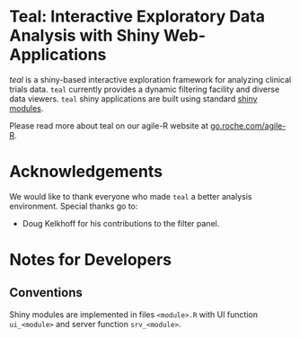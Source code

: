 # Teal: Interactive Exploratory Data Analysis with Shiny Web-Applications


*teal* is a shiny-based interactive exploration framework for analyzing clinical
trials data. `teal` currently provides a dynamic filtering facility and diverse
data viewers. `teal` shiny applications are built using standard [shiny
modules](https://shiny.rstudio.com/articles/modules.html).

Please read more about teal on our agile-R website at [go.roche.com/agile-R](http://go.roche.com/agile-R).
 

# Acknowledgements

We would like to thank everyone who made `teal` a better analysis environment. Special thanks go to:

 * Doug Kelkhoff for his contributions to the filter panel.
 

# Notes for Developers
## Conventions
Shiny modules are implemented in files `<module>.R` with UI function `ui_<module>` and server function `srv_<module>`.
